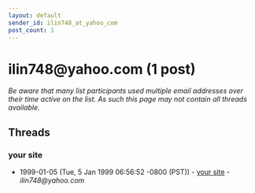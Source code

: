 ```yaml
---
layout: default
sender_id: ilin748_at_yahoo_com
post_count: 1
---
```


# ilin748<span>@</span>yahoo.com (1 post)

_Be aware that many list participants used multiple email addresses over their time active on the list. As such this page may not contain all threads available._

## Threads

### your site
+ 1999-01-05 (Tue, 5 Jan 1999 06:56:52 -0800 (PST)) - [your site](/archive/1999/01/b6ecf9630d9c40cee1d5086767a9b0b177053b53270eeed3cef078aeea92e414) - _ilin748@yahoo.com_

